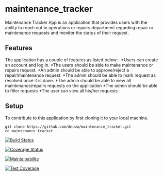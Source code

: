 # maintenance_tracker

Maintenance Tracker App is an application that provides users with the ability to reach out to operations or repairs department regarding repair or maintenance requests and monitor the status of their request.

## Features
The application has a couple of features as listed below:-
 *Users can create an account and log in.
 *The users should be able to make maintenance or repairs request.
 *An admin should be able to approve/reject a repair/maintenance request.
 *The admin should be able to mark request as resolved once it is done.
 *The admin should be able to view all maintenance/repairs requests on the application
 *The admin should be able to filter requests
 *The user can view all his/her requests

## Setup
To contribute to this application by first cloning it to your local machine.

```
git clone https://github.com/dnuwa/maintenance_tracker.git
cd maintenance_tracker
```
[![Build Status](https://travis-ci.org/dnuwa/maintenance_tracker.svg?branch=master)](https://travis-ci.org/dnuwa/maintenance_tracker)

[![Coverage Status](https://coveralls.io/repos/github/dnuwa/maintenance_tracker/badge.svg?branch=master)](https://coveralls.io/github/dnuwa/maintenance_tracker?branch=master)

[![Maintainability](https://api.codeclimate.com/v1/badges/a99a88d28ad37a79dbf6/maintainability)](https://codeclimate.com/github/codeclimate/codeclimate/maintainability)

[![Test Coverage](https://api.codeclimate.com/v1/badges/a99a88d28ad37a79dbf6/test_coverage)](https://codeclimate.com/github/codeclimate/codeclimate/test_coverage)